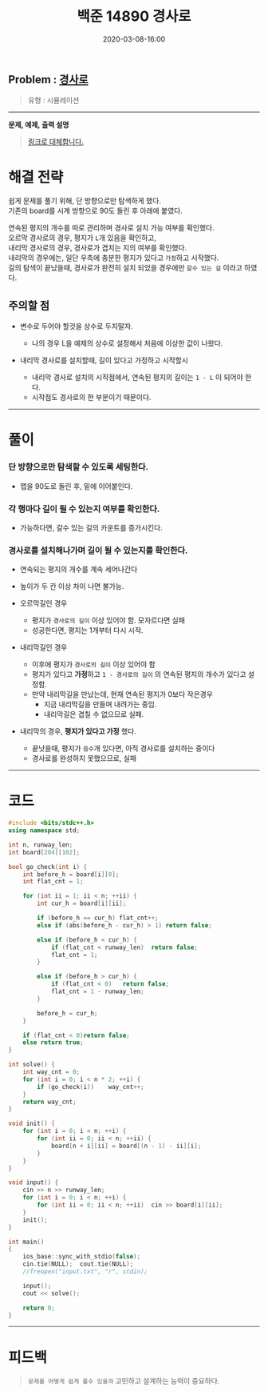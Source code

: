﻿---
title: 백준 14890 경사로
date: 2020-03-08-16:00
categories:
- PS

tags:
- baekjoon
- PS
- Problem Solve
- 시뮬레이션
- 삼성 기출
---

## Problem : [경사로](https://www.acmicpc.net/problem/14890)
> 유형 : 시뮬레이션

---


**문제, 예제, 출력 설명**

> [링크로 대체합니다.](https://www.acmicpc.net/problem/14890)


# 해결 전략

> 
쉽게 문제를 풀기 위해, 단 방향으로만 탐색하게 했다.  
기존의 board를 시계 방향으로 90도 돌린 후 아래에 붙였다.

>
연속된 평지의 개수를 따로 관리하며 경사로 설치 가능 여부를 확인했다.  
오르막 경사로의 경우, 평지가 `L`개 있음을 확인하고,  
내리막 경사로의 경우, 경사로가 겹치는 지의 여부를 확인했다.  
내리막의 경우에는, 일단 우측에 충분한 평지가 있다고 `가정`하고 시작했다.  
길의 탐색이 끝났을때, 경사로가 완전히 설치 되었을 경우에만 `갈수 있는 길` 이라고 하였다. 


 




## 주의할 점

* 변수로 두어야 할것을 상수로 두지말자. 
	* 나의 경우 L을 예제의 상수로 설정해서 처음에 이상한 값이 나왔다. 

* 내리막 경사로를 설치할때, 길이 있다고 가정하고 시작할시
	* 내리막 경사로 설치의 시작점에서, 연속된 평지의 길이는 `1 - L` 이 되어야 한다.
	* 시작점도 경사로의 한 부분이기 때문이다. 

---



# 풀이

### 단 방향으로만 탐색할 수 있도록 세팅한다.
* 맵을 90도로 돌린 후, 밑에 이어붙인다.


### 각 행마다 길이 될 수 있는지 여부를 확인한다.
* 가능하다면, 갈수 있는 길의 카운트를 증가시킨다.



### 경사로를 설치해나가며 길이 될 수 있는지를 확인한다.

* 연속되는 평지의 개수를 계속 세어나간다
* 높이가 두 칸 이상 차이 나면 불가능.
* 오르막길인 경우
	* 평지가 `경사로의 길이` 이상 있어야 함. 모자르다면 실패
	* 성공한다면, 평지는 1개부터 다시 시작.

* 내리막길인 경우
	* 이후에 평지가 `경사로의 길이` 이상 있어야 함
	* 평지가 있다고 **가정**하고 `1 - 경사로의 길이` 의 연속된 평지의 개수가 있다고 설정함.
	* 만약 내리막길을 만났는데, 현재 연속된 평지가 0보다 작은경우
		* 지금 내리막길을 만들며 내려가는 중임.
		* 내리막길은 겹칠 수 없으므로 실패.

* 내리막의 경우, **평지가 있다고 가정** 했다.
	* 끝낫을때, 평지가 `음수`개 있다면, 아직 경사로를 설치하는 중이다
	* 경사로를 완성하지 못했으므로, 실패

---

# 코드

```c++
#include <bits/stdc++.h>
using namespace std;

int n, runway_len;
int board[204][102];

bool go_check(int i) {
    int before_h = board[i][0];
    int flat_cnt = 1;

    for (int ii = 1; ii < n; ++ii) {
        int cur_h = board[i][ii];

        if (before_h == cur_h) flat_cnt++;
        else if (abs(before_h - cur_h) > 1) return false;

        else if (before_h < cur_h) {
            if (flat_cnt < runway_len)  return false;
            flat_cnt = 1;
        }

        else if (before_h > cur_h) {
            if (flat_cnt < 0)   return false;
            flat_cnt = 1 - runway_len;
        }

        before_h = cur_h;
    }

    if (flat_cnt < 0)return false;
    else return true;
}

int solve() {
    int way_cnt = 0;
    for (int i = 0; i < n * 2; ++i) {
        if (go_check(i))    way_cnt++;
    }
    return way_cnt;
}

void init() {
    for (int i = 0; i < n; ++i) {
        for (int ii = 0; ii < n; ++ii) {
            board[n + i][ii] = board[(n - 1) - ii][i];
        }
    }
}

void input() {
    cin >> n >> runway_len;
    for (int i = 0; i < n; ++i) {
        for (int ii = 0; ii < n; ++ii)  cin >> board[i][ii];
    }
    init();
}

int main()
{
    ios_base::sync_with_stdio(false);
    cin.tie(NULL);  cout.tie(NULL);
    //freopen("input.txt", "r", stdin);

    input();
    cout << solve();

    return 0;
}
```


---


# 피드백


> `문제를 어떻게 쉽게 풀수 있을까` 고민하고 설계하는 능력이 중요하다.
